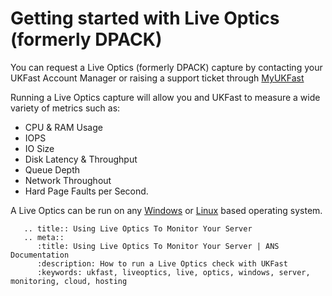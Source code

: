 # Getting started with Live Optics (formerly DPACK)

You can request a Live Optics (formerly DPACK) capture by contacting your UKFast Account Manager or raising a support ticket through [MyUKFast](https://portal.ans.co.uk/pss/add.php)

Running a Live Optics capture will allow you and UKFast to measure a wide variety of metrics such as:

* CPU & RAM Usage
* IOPS
* IO Size
* Disk Latency & Throughput
* Queue Depth
* Network Throughout
* Hard Page Faults per Second.

A Live Optics can be run on any [Windows](/monitoring/dpack/windows) or [Linux](/monitoring/dpack/linux) based operating system.


```eval_rst
   .. title:: Using Live Optics To Monitor Your Server
   .. meta::
      :title: Using Live Optics To Monitor Your Server | ANS Documentation
      :description: How to run a Live Optics check with UKFast
      :keywords: ukfast, liveoptics, live, optics, windows, server, monitoring, cloud, hosting
```
